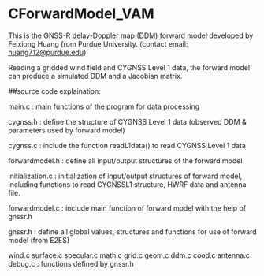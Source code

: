# CForwardModel_VAM
This is the GNSS-R delay-Doppler map (DDM) forward model developed by Feixiong Huang from Purdue University. (contact email: huang712@purdue.edu)

Reading a gridded wind field and CYGNSS Level 1 data, the forward model can produce a simulated DDM and a Jacobian matrix.

##source code explaination: 

main.c : main functions of the program for data processing 

cygnss.h : define the structure of CYGNSS Level 1 data (observed DDM & parameters used by forward model)

cygnss.c : include the function readL1data() to read CYGNSS Level 1 data

forwardmodel.h : define all input/output structures of the forward model

initialization.c : initialization of input/output structures of forward model, including functions to read CYGNSSL1 structure, HWRF data and antenna file.

forwardmodel.c : include main function of forward model with the help of gnssr.h

gnssr.h : define all global values, structures and functions for use of forward model (from E2ES)

wind.c surface.c specular.c math.c grid.c geom.c ddm.c cood.c antenna.c debug.c : functions defined by gnssr.h
